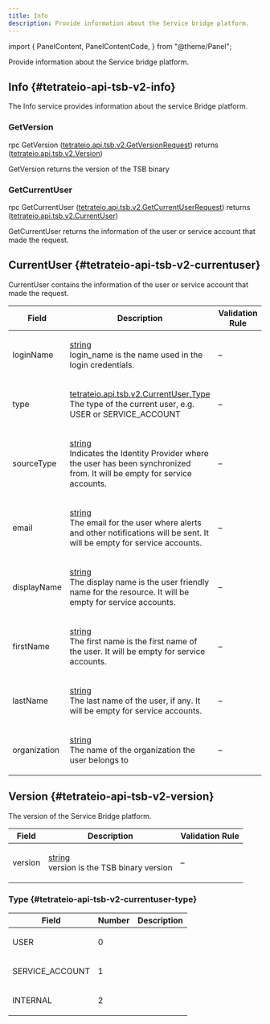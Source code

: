 ```yaml
---
title: Info
description: Provide information about the Service bridge platform.
---
```



import {
  PanelContent,
  PanelContentCode,
} from "@theme/Panel";


<!-- WARNING: This page is generated. Please take a look at extensions/plugin-service-bridge-api-docs/src/files/doc/page.ejs -->

Provide information about the Service bridge platform.


## Info {#tetrateio-api-tsb-v2-info}

The Info service provides information about the service Bridge platform.


### GetVersion

<PanelContent>
<PanelContentCode>

rpc GetVersion ([tetrateio.api.tsb.v2.GetVersionRequest](../../tsb/v2/info#tetrateio-api-tsb-v2-getversionrequest)) returns ([tetrateio.api.tsb.v2.Version](../../tsb/v2/info#tetrateio-api-tsb-v2-version))

</PanelContentCode>



GetVersion returns the version of the TSB binary

</PanelContent>

### GetCurrentUser

<PanelContent>
<PanelContentCode>

rpc GetCurrentUser ([tetrateio.api.tsb.v2.GetCurrentUserRequest](../../tsb/v2/info#tetrateio-api-tsb-v2-getcurrentuserrequest)) returns ([tetrateio.api.tsb.v2.CurrentUser](../../tsb/v2/info#tetrateio-api-tsb-v2-currentuser))

</PanelContentCode>



GetCurrentUser returns the information of the user or service account that made the request.

</PanelContent>






## CurrentUser {#tetrateio-api-tsb-v2-currentuser}

CurrentUser contains the information of the user or service account that made the request.



  
<div class="generated-table"></div>

<table>
<thead>
<tr>
<th>Field</th>
<th class="description">Description</th>
<th>Validation Rule</th>
</tr>
</thead>
    
<tr>
<td>


loginName

</td>

<td>

[string](https://developers.google.com/protocol-buffers/docs/proto3#scalar) <br/> login_name is the name used in the login credentials.

</td>

<td>

&ndash;

</td>
</tr>
    
<tr>
<td>


type

</td>

<td>

[tetrateio.api.tsb.v2.CurrentUser.Type](../../tsb/v2/info#tetrateio-api-tsb-v2-currentuser-type) <br/> The type of the current user, e.g. USER or SERVICE_ACCOUNT

</td>

<td>

&ndash;

</td>
</tr>
    
<tr>
<td>


sourceType

</td>

<td>

[string](https://developers.google.com/protocol-buffers/docs/proto3#scalar) <br/> Indicates the Identity Provider where the user has been 
synchronized from. It will be empty for service accounts.

</td>

<td>

&ndash;

</td>
</tr>
    
<tr>
<td>


email

</td>

<td>

[string](https://developers.google.com/protocol-buffers/docs/proto3#scalar) <br/> The email for the user where alerts and other notifications will be sent.
It will be empty for service accounts.

</td>

<td>

&ndash;

</td>
</tr>
    
<tr>
<td>


displayName

</td>

<td>

[string](https://developers.google.com/protocol-buffers/docs/proto3#scalar) <br/> The display name is the user friendly name for the resource.
It will be empty for service accounts.

</td>

<td>

&ndash;

</td>
</tr>
    
<tr>
<td>


firstName

</td>

<td>

[string](https://developers.google.com/protocol-buffers/docs/proto3#scalar) <br/> The first name is the first name of the user.
It will be empty for service accounts.

</td>

<td>

&ndash;

</td>
</tr>
    
<tr>
<td>


lastName

</td>

<td>

[string](https://developers.google.com/protocol-buffers/docs/proto3#scalar) <br/> The last name of the user, if any.
It will be empty for service accounts.

</td>

<td>

&ndash;

</td>
</tr>
    
<tr>
<td>


organization

</td>

<td>

[string](https://developers.google.com/protocol-buffers/docs/proto3#scalar) <br/> The name of the organization the user belongs to

</td>

<td>

&ndash;

</td>
</tr>
    
</table>
  


## Version {#tetrateio-api-tsb-v2-version}

The version of the Service Bridge platform.



  
<div class="generated-table"></div>

<table>
<thead>
<tr>
<th>Field</th>
<th class="description">Description</th>
<th>Validation Rule</th>
</tr>
</thead>
    
<tr>
<td>


version

</td>

<td>

[string](https://developers.google.com/protocol-buffers/docs/proto3#scalar) <br/> version is the TSB binary version

</td>

<td>

&ndash;

</td>
</tr>
    
</table>
  




### Type {#tetrateio-api-tsb-v2-currentuser-type}




<div class="generated-table"></div>

<table>
<thead>
<tr>
<th>Field</th>
<th>Number</th>
<th class="description">Description</th>
</tr>
</thead>
    
<tr>
<td>


USER

</td>

<td>

0

</td>

<td>



</td>
</tr>
    
<tr>
<td>


SERVICE_ACCOUNT

</td>

<td>

1

</td>

<td>



</td>
</tr>
    
<tr>
<td>


INTERNAL

</td>

<td>

2

</td>

<td>



</td>
</tr>
    
</table>
  


